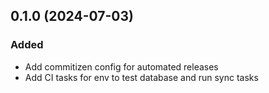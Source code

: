 ## 0.1.0 (2024-07-03)

### Added

- Add commitizen config for automated releases
- Add CI tasks for env to test database and run sync tasks
